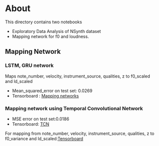 # About
This directory contains two notebooks
 - Exploratory Data Analysis of NSynth dataset
 - Mapping network for f0 and loudness.

## Mapping Network

### LSTM, GRU network
Maps note_number, velocity, instrument_source, qualities, z to f0_scaled and ld_scaled
 -  Mean_squared_error on test set: 0.0269
 - Tensorboard : [Mapping networks](https://tensorboard.dev/experiment/BA5eBbr1RCGqcgpjtqd0jg/)

### Mapping network using Temporal Convolutional Network

 - MSE error on test set:0.0186 
 - Tensorboard: [TCN](https://tensorboard.dev/experiment/N7lWbOeGSW6QF6jQIzdXwg/#scalars)
 
For mapping from note_number, velocity, instrument_source, qualities, z to f0_variance and ld_scaled:[Tensorboard](https://tensorboard.dev/experiment/bSRGcVSkR1Ktk3qgMgfyIQ/#scalars)  
